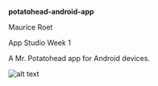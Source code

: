 **potatohead-android-app**

Maurice Roet

App Studio Week 1

A Mr. Potatohead app for Android devices. 

![alt text](https://github.com/MKRoet/pset1/blob/master/screenshot.jpg)

